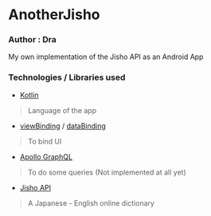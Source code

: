 # AnotherJisho  

### Author : Dra  


My own implementation of the Jisho API as an Android App

### Technologies / Libraries used

- [Kotlin](https://kotlinlang.org/)
> Language of the app
- [viewBinding](https://developer.android.com/topic/libraries/view-binding) / [dataBinding](https://developer.android.com/topic/libraries/data-binding/)
> To bind UI
- [Apollo GraphQL](https://www.apollographql.com/)
> To do some queries (Not implemented at all yet)
- [Jisho API](https://jisho.org/)
> A Japanese - English online dictionary
